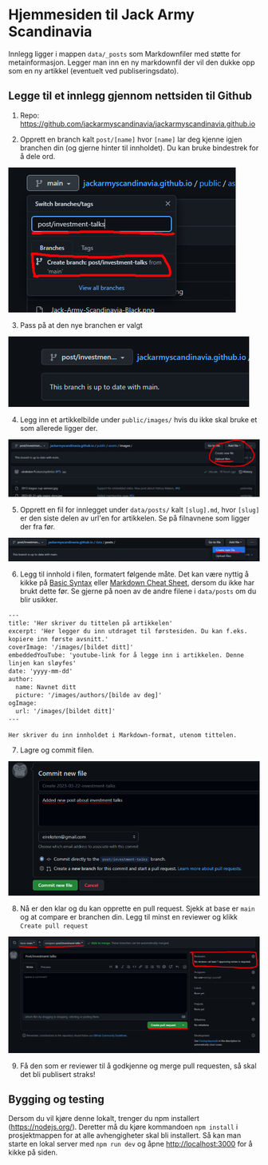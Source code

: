 # Hjemmesiden til Jack Army Scandinavia

Innlegg ligger i mappen `data/_posts` som Markdownfiler med støtte for metainformasjon. Legger man inn en ny markdownfil der vil den dukke opp som en ny artikkel (eventuelt ved publiseringsdato).

## Legge til et innlegg gjennom nettsiden til Github

1. Repo: https://github.com/jackarmyscandinavia/jackarmyscandinavia.github.io

2. Opprett en branch kalt `post/[name]` hvor `[name]` lar deg kjenne igjen branchen din (og gjerne hinter til innholdet). Du kan bruke bindestrek for å dele ord.

![Opprette branch](data/readme_images/createbranch.png)

3. Pass på at den nye branchen er valgt

![Valgt branch](data/readme_images/selectedbranch.png)

4. Legg inn et artikkelbilde under `public/images/` hvis du ikke skal bruke et som allerede ligger der.

![Legg inn bilde](data/readme_images/addimage.png)

5. Opprett en fil for innlegget under `data/posts/` kalt `[slug].md`, hvor `[slug]` er den siste delen av url'en for artikkelen. Se på filnavnene som ligger der fra før. 

![Opprett fil](data/readme_images/createfile.png)

6. Legg til innhold i filen, formatert følgende måte. Det kan være nyttig å kikke på [Basic Syntax](https://www.markdownguide.org/basic-syntax/) eller [Markdown Cheat Sheet](https://www.markdownguide.org/cheat-sheet/), dersom du ikke har brukt dette før. Se gjerne på noen av de andre filene i `data/posts` om du blir usikker.
```
---
title: 'Her skriver du tittelen på artikkelen'
excerpt: 'Her legger du inn utdraget til førstesiden. Du kan f.eks. kopiere inn første avsnitt.'
coverImage: '/images/[bildet ditt]'
embeddedYouTube: 'youtube-link for å legge inn i artikkelen. Denne linjen kan sløyfes'
date: 'yyyy-mm-dd' 
author:
  name: Navnet ditt
  picture: '/images/authors/[bilde av deg]'
ogImage:
  url: '/images/[bildet ditt]'
---

Her skriver du inn innholdet i Markdown-format, utenom tittelen.

```

7. Lagre og commit filen.

![Commit fil](data/readme_images/commitfile.png)

8. Nå er den klar og du kan opprette en pull request. Sjekk at base er `main` og at compare er branchen din. Legg til minst en reviewer og klikk `Create pull request`

![Opprett Pull Request](data/readme_images/create-pr-2.png)

9. Få den som er reviewer til å godkjenne og merge pull requesten, så skal det bli publisert straks!

## Bygging og testing

Dersom du vil kjøre denne lokalt, trenger du npm installert (https://nodejs.org/). Deretter må du kjøre kommandoen `npm install` i prosjektmappen for at alle avhengigheter skal bli installert. Så kan man starte en lokal server med `npm run dev` og åpne [http://localhost:3000](http://localhost:3000) for å kikke på siden.
